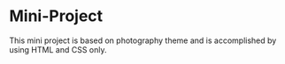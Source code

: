 # Mini-Project
This mini project is based on photography theme and is accomplished by using HTML and CSS only.

